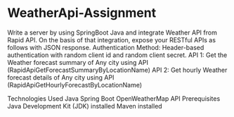 # WeatherApi-Assignment
Write a server by using SpringBoot Java and integrate Weather API from Rapid API. On the basis of that integration, expose your RESTful APIs as follows with JSON response.
Authentication Method: Header-based authentication with random client id and random client secret.
API 1: Get the Weather forecast summary of Any city using API (RapidApiGetForecastSummaryByLocationName)
API 2: Get hourly Weather forecast details of Any city using API (RapidApiGetHourlyForecastByLocationName)

Technologies Used
Java
Spring Boot
OpenWeatherMap API
Prerequisites
Java Development Kit (JDK) installed
Maven installed
